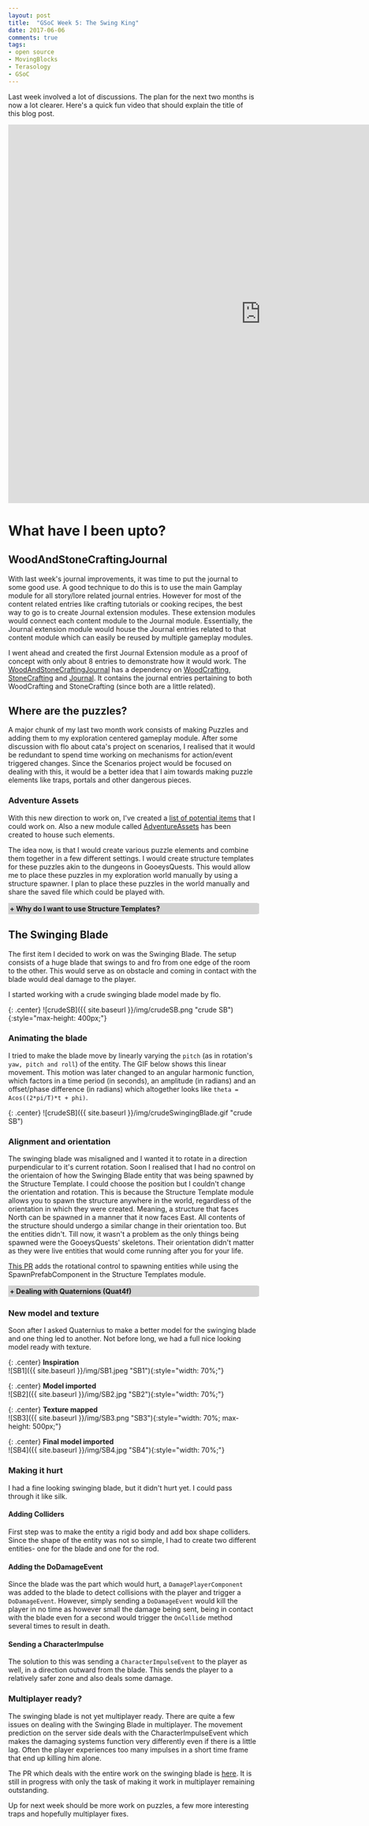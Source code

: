 ```yaml
---
layout: post
title:  "GSoC Week 5: The Swing King"
date: 2017-06-06
comments: true
tags:
- open source
- MovingBlocks
- Terasology
- GSoC
---
```


<style type="text/css">
    .collapsiblecontainer {
    width:100%;
    border:1px solid #d3d3d3;
}
.collapsiblecontainer div {
    width:100%;
}
.collapsiblecontainer .collapsibleheader {
    background-color:#d3d3d3;
    padding: 2px;
    cursor: pointer;
    font-weight: bold;
}
.collapsiblecontainer .collapsiblecontent {
    display: none;
    padding : 5px;
}
</style>
<script src="https://ajax.googleapis.com/ajax/libs/jquery/1.12.0/jquery.min.js"></script>
<script type="text/javascript">
$(document).ready(function(){
    $(".collapsibleheader").click(function () {
        $collapsibleheader = $(this);
        //getting the next element
        $collapsiblecontent = $collapsibleheader.next();
        //open up the collapsiblecontent needed - toggle the slide- if visible, slide up, if not slidedown.
        $collapsiblecontent.slideToggle(500, function () {
            //execute this after slideToggle is done
            //change text of collapsibleheader based on visibility of collapsiblecontent div
            $collapsibleheader.find("span:first-child").text(function () {
                //change text based on condition
                return $collapsiblecontent.is(":visible") ? "- " : "+ ";
            });
        });

    });
}); 

</script>

Last week involved a lot of discussions. The plan for the next two months is now a lot clearer. Here's a quick fun video that should explain the title of this blog post.

<div class="videowrapper">
    <iframe width="1024" height="768" src="https://www.youtube.com/embed/efCmy_e7JRU" frameborder="0" allowfullscreen></iframe>
</div>

# What have I been upto?

## WoodAndStoneCraftingJournal
With last week's journal improvements, it was time to put the journal to some good use. A good technique to do this is to use the main Gamplay module for all story/lore related journal entries. However for most of the content related entries like crafting tutorials or cooking recipes, the best way to go is to create Journal extension modules. These extension modules would connect each content module to the Journal module. Essentially, the Journal extension module would house the Journal entries related to that content module which can easily be reused by multiple gameplay modules.

I went ahead and created the first Journal Extension module as a proof of concept with only about 8 entries to demonstrate how it would work. The [WoodAndStoneCraftingJournal](https://github.com/Terasology/WoodAndStoneCraftingJournal/) has a dependency on [WoodCrafting](https://github.com/Terasology/WoodCrafting), [StoneCrafting](https://github.com/Terasology/StoneCrafting) and [Journal](https://github.com/Terasology/Journal). It contains the journal entries pertaining to both WoodCrafting and StoneCrafting (since both are a little related).

## Where are the puzzles?
A major chunk of my last two month work consists of making Puzzles and adding them to my exploration centered gameplay module.
After some discussion with flo about cata's project on scenarios, I realised that it would be redundant to spend time working on mechanisms for action/event triggered changes. Since the Scenarios project would be focused on dealing with this, it would be a better idea that I aim towards making puzzle elements like traps, portals and other dangerous pieces.

### Adventure Assets
With this new direction to work on, I've created a [list of potential items](https://docs.google.com/document/d/1Go425IJSUEI2baXX0PkSamLIHZf7qYOA7emu6qH7PvE/edit?usp=sharing) that I could work on. Also a new module called [AdventureAssets](https://github.com/Terasology/AdventureAssets/) has been created to house such elements.

The idea now, is that I would create various puzzle elements and combine them together in a few different settings. I would create structure templates for these puzzles akin to the dungeons in GooeysQuests. This would allow me to place these puzzles in my exploration world manually by using a structure spawner. I plan to place these puzzles in the world manually and share the saved file which could be played with.

<div class="collapsiblecontainer">
<div class="collapsibleheader"><span>+ </span><span>Why do I want to use Structure Templates?</span></div>
<div class="collapsiblecontent">   
    <a target="_blank" href="https://github.com/Terasology/StructureTemplates">Structure Templates</a> allows me to create a puzzle setting or essentially a puzzle map, as a prefab. I can arrange the elements in the manner I want and also edit the map later. In theory, I could create the puzzles by hand in the saved world that I plan to share, without using Structure Templates at all. However using Structure Templates allows me to concentrate on making the puzzles one by one without worrying about how I would place them in the world. Once I have the Structure Templates for the puzzles ready I can place them however I want in the world. Also, this allows the same created puzzle to be reused multiple times. An existing puzzle can be extended or modified slightly to create a new one. Further, if a puzzle consists of multiple rooms of the same type, a single room created using ST can be easily reused to create more.
</div>
</div>

## The Swinging Blade
The first item I decided to work on was the Swinging Blade. The setup consists of a huge blade that swings to and fro from one edge of the room to the other. This would serve as on obstacle and coming in contact with the blade would deal damage to the player.

I started working with a crude swinging blade model made by flo.

{: .center}
![crudeSB]({{ site.baseurl }}/img/crudeSB.png "crude SB"){:style="max-height: 400px;"}

### Animating the blade
I tried to make the blade move by linearly varying the `pitch` (as in rotation's `yaw, pitch and roll`) of the entity. The GIF below shows this linear movement. This motion was later changed to an angular harmonic function, which factors in a time period (in seconds), an amplitude (in radians) and an offset/phase difference (in radians) which altogether looks like `theta = Acos((2*pi/T)*t + phi)`.

{: .center}
![crudeSB]({{ site.baseurl }}/img/crudeSwingingBlade.gif "crude SB")

### Alignment and orientation
The swinging blade was misaligned and I wanted it to rotate in a direction purpendicular to it's current rotation. Soon I realised that I had no control on the orientaion of how the Swinging Blade entity that was being spawned by the Structure Template. I could choose the position but I couldn't change the orientation and rotation. This is because the Structure Template module allows you to spawn the structure anywhere in the world, regardless of the orientation in which they were created. Meaning, a structure that faces North can be spawned in a manner that it now faces East. All contents of the structure should undergo a similar change in their orientation too. But the entities didn't. Till now, it wasn't a problem as the only things being spawned were the GooeysQuests' skeletons. Their orientation didn't matter as they were live entities that would come running after you for your life.

[This PR](https://github.com/Terasology/StructureTemplates/pull/15) adds the rotational control to spawning entities while using the SpawnPrefabComponent in the Structure Templates module.

<div class="collapsiblecontainer">
<div class="collapsibleheader"><span>+ </span><span>Dealing with Quaternions (Quat4f)</span></div>
<div class="collapsiblecontent">   
    I hadn't dealt with quaternions before and the above fix in the PR wasn't as straightforward to me as it looks like. I didn't really want to spend too much time learning how Quaternions work to make a simple change. I knew how the yaw, pitch and roll system worked and all I needed was to change the yaw value by a mutiple of 90 degree depending on the orientation in which the room was spawned. After a few attempts of Googling and ending up on wikipedia pages that deal with rigorous math to show how Quaternions work I was almost ready to give up. It was then that I bumped into this <a target="_blank" href="http://developerblog.myo.com/quaternions/">blog post</a> that made me understand and appreciate Quaternions. Soon after I found a <a target="_blank" href="https://gamedev.stackexchange.com/questions/23510/rotate-an-existing-quaternion-around-an-axis">forum answer</a> that gave me a good idea on how to solve my problem.
</div>
</div>

### New model and texture

Soon after I asked Quaternius to make a better model for the swinging blade and one thing led to another. Not before long, we had a full nice looking model ready with texture.

{: .center}
**Inspiration**  
![SB1]({{ site.baseurl }}/img/SB1.jpeg "SB1"){:style="width: 70%;"}

{: .center}
**Model imported**  
![SB2]({{ site.baseurl }}/img/SB2.jpg "SB2"){:style="width: 70%;"}

{: .center}
**Texture mapped**  
![SB3]({{ site.baseurl }}/img/SB3.png "SB3"){:style="width: 70%; max-height: 500px;"}

{: .center}
**Final model imported**  
![SB4]({{ site.baseurl }}/img/SB4.jpg "SB4"){:style="width: 70%;"}

### Making it hurt

I had a fine looking swinging blade, but it didn't hurt yet. I could pass through it like silk. 
#### Adding Colliders
First step was to make the entity a rigid body and add box shape colliders. Since the shape of the entity was not so simple, I had to create two different entities- one for the blade and one for the rod. 
#### Adding the DoDamageEvent
Since the blade was the part which would hurt, a `DamagePlayerComponent` was added to the blade to detect collisions with the player and trigger a `DoDamageEvent`. However, simply sending a `DoDamageEvent` would kill the player in no time as however small the damage being sent, being in contact with the blade even for a second would trigger the `OnCollide` method several times to result in death.  
#### Sending a CharacterImpulse
The solution to this was sending a `CharacterImpulseEvent` to the player as well, in a direction outward from the blade. This sends the player to a relatively safer zone and also deals some damage.

### Multiplayer ready?

The swinging blade is not yet multiplayer ready. There are quite a few issues on dealing with the Swinging Blade in multiplayer. The movement prediction on the server side deals with the CharacterImpulseEvent which makes the damaging systems function very differently even if there is a little lag. Often the player experiences too many impulses in a short time frame that end up killing him alone.

The PR which deals with the entire work on the swinging blade is [here](https://github.com/Terasology/AdventureAssets/pull/2/). It is still in progress with only the task of making it work in multiplayer remaining outstanding.

  
Up for next week should be more work on puzzles, a few more interesting traps and hopefully multiplayer fixes.